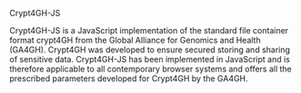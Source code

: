 Crypt4GH-JS 

Crypt4GH-JS is a JavaScript implementation of the standard file container format crypt4GH from the Global Alliance for Genomics and Health (GA4GH).
Crypt4GH was developed to ensure secured storing and sharing of sensitive data. 
Crypt4GH-JS has been implemented in JavaScript and is therefore applicable to all contemporary browser systems and offers all the prescribed parameters developed for Crypt4GH by the GA4GH.

